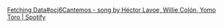 [Fetching Data#ocj6](https://open.spotify.com/track/3bl7sOQP1EsT6NTwWst5SA?si=6CMNkvSxTpK2cGmGC3PtoA&fbclid=IwZXh0bgNhZW0CMTAAAR3_budWpE2fldHTw2o2K_ww0vbxITu78_ATSKCdhQIqpxmurEMvP9v36CA_aem_k8Ojr8L0KwJMwrXOiKSKuQ&nd=1&dlsi=e677685ebdbf4edb)[Cantemos - song by Héctor Lavoe, Willie Colón, Yomo Toro | Spotify](https://open.spotify.com/track/3bl7sOQP1EsT6NTwWst5SA?si=6CMNkvSxTpK2cGmGC3PtoA&fbclid=IwZXh0bgNhZW0CMTAAAR3_budWpE2fldHTw2o2K_ww0vbxITu78_ATSKCdhQIqpxmurEMvP9v36CA_aem_k8Ojr8L0KwJMwrXOiKSKuQ&nd=1&dlsi=e677685ebdbf4edb)